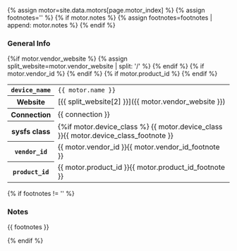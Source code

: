 {% assign motor=site.data.motors[page.motor_index] %}
{% assign footnotes='' %}
{% if motor.notes %}
    {% assign footnotes=footnotes | append: motor.notes %}
{% endif %}

<!-- the empty comments before and after the footnotes are to prevent unwanted
     spaces from being added between the spans -->

### General Info

<table id="sensor-info">
    <tr class="{% cycle 'info': 'd0', 'd1' %}">
        <th><code>device_name</code></th>
        <td><code>{{ motor.name }}</code></td>
    </tr>
    {%if motor.vendor_website %}
    <tr class="{% cycle 'info': 'd0', 'd1' %}">
        <th>Website</th>
        {% assign split_website=motor.vendor_website | split: '/' %}
        <td><span markdown="1">[{{ split_website[2] }}]({{ motor.vendor_website }})</span></td>
    </tr>
    {% endif %}
    <tr class="{% cycle 'info': 'd0', 'd1' %}">
        <th>Connection</th>
        <td>{{ connection }}</td>
    </tr>
    <tr class="{% cycle 'info': 'd0', 'd1' %}">
        <th>sysfs class</th>
        <td>
            {%if motor.device_class %}
                <span markdown="1">{{ motor.device_class }}</span><!--
            {% else %}
                <span markdown="1">[lego-motor]</span><!--
            {% endif %}
            {%if motor.device_class_footnote %}
                --><span markdown="1">{{ motor.device_class_footnote }}</span><!--
            {% endif %}
            -->
        </td>
    </tr>
    {% if motor.vendor_id %}
    <tr class="{% cycle 'info': 'd0', 'd1' %}">
        <th><code>vendor_id</code></th>
        <td>
            {{ motor.vendor_id }}<!--
            {% if motor.vendor_id_footnote %}
                --><span markdown="1">{{ motor.vendor_id_footnote }}</span><!--
            {% endif %}
            -->
        </td>
    </tr>
    {% endif %}
    {% if motor.product_id %}
    <tr class="{% cycle 'info': 'd0', 'd1' %}">
        <th><code>product_id</code></th>
        <td>
            {{ motor.product_id }}<!--
            {% if motor.product_id_footnote %}
                --><span markdown="1">{{ motor.product_id_footnote }}</span><!--
            {% endif %}
            -->
        </td>
    </tr>
    {% endif %}
</table>

{% if footnotes != '' %}
### Notes

{{ footnotes }}

{% endif %}

